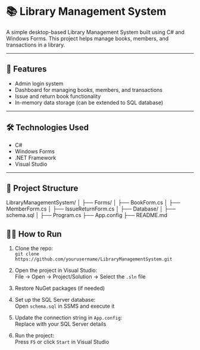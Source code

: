 # 📚 Library Management System

A simple desktop-based Library Management System built using C# and Windows Forms. This project helps manage books, members, and transactions in a library.

---

## 🚀 Features

- Admin login system
- Dashboard for managing books, members, and transactions
- Issue and return book functionality
- In-memory data storage (can be extended to SQL database)

---

## 🛠️ Technologies Used

- C#
- Windows Forms
- .NET Framework
- Visual Studio

---

## 📂 Project Structure

LibraryManagementSystem/
│
├── Forms/
│   ├── BookForm.cs
│   ├── MemberForm.cs
│   ├── IssueReturnForm.cs
│
├── Database/
│   ├── schema.sql
│
├── Program.cs
├── App.config
├── README.md

## 🧑‍💻 How to Run
1. Clone the repo:  
   `git clone https://github.com/yourusername/LibraryManagementSystem.git`

2. Open the project in Visual Studio:  
   File → Open → Project/Solution → Select the `.sln` file

3. Restore NuGet packages (if needed)

4. Set up the SQL Server database:  
   Open `schema.sql` in SSMS and execute it

5. Update the connection string in `App.config`:  
   Replace with your SQL Server details

6. Run the project:  
   Press `F5` or click `Start` in Visual Studio
